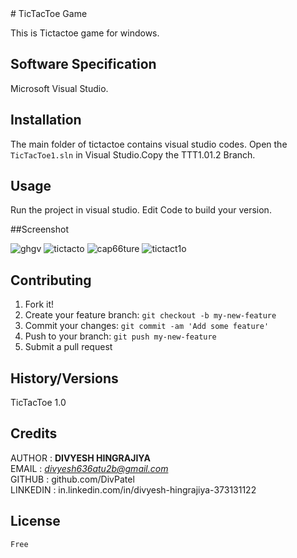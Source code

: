 <snippet>
  <content>
# TicTacToe Game

This is Tictactoe game for windows.


## Software Specification

Microsoft Visual Studio.

## Installation

The main folder of tictactoe contains visual studio codes. Open the `TicTacToe1.sln` in Visual Studio.Copy the TTT1.01.2 Branch.


## Usage

Run the project in visual studio. Edit Code to build your version.

##Screenshot

![ghgv](https://cloud.githubusercontent.com/assets/10097431/17822684/fc1c5a64-6675-11e6-8944-2c416fa4f89d.PNG)
![tictacto](https://cloud.githubusercontent.com/assets/10097431/17820492/cb4d408e-666a-11e6-83f4-1b3bc77b10f9.PNG)
![cap66ture](https://cloud.githubusercontent.com/assets/10097431/17820493/cb4fbd78-666a-11e6-9d47-98514ebf2252.PNG)
![tictact1o](https://cloud.githubusercontent.com/assets/10097431/17820490/cb4caa7a-666a-11e6-85e6-be4542400630.PNG)


## Contributing

1. Fork it!
2. Create your feature branch: `git checkout -b my-new-feature`
3. Commit your changes: `git commit -am 'Add some feature'`
4. Push to your branch: `git push my-new-feature`
5. Submit a pull request

## History/Versions

TicTacToe 1.0

## Credits

AUTHOR : **DIVYESH HINGRAJIYA**<br />
EMAIL : *divyesh636atu2b@gmail.com*<br />
GITHUB : github.com/DivPatel<br />
LINKEDIN : in.linkedin.com/in/divyesh-hingrajiya-373131122

## License

	Free

></content>
  <tabTrigger></tabTrigger>
</snippet>
